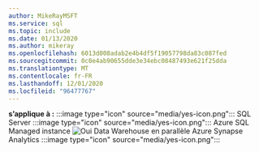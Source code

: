 ```yaml
---
author: MikeRayMSFT
ms.service: sql
ms.topic: include
ms.date: 01/13/2020
ms.author: mikeray
ms.openlocfilehash: 6013d008adab2e4b4df5f19057798da83c087fed
ms.sourcegitcommit: 0c0e4ab90655dde3e34ebc08487493e621f25dda
ms.translationtype: MT
ms.contentlocale: fr-FR
ms.lasthandoff: 12/01/2020
ms.locfileid: "96477767"
---
```

<Token>**s’applique à :** :::image type="icon" source="media/yes-icon.png"::: SQL Server :::image type="icon" source="media/yes-icon.png"::: Azure SQL Managed instance ![ Oui ](media/yes-icon.png) Data Warehouse en parallèle Azure Synapse Analytics :::image type="icon" source="media/yes-icon.png":::</Token>
